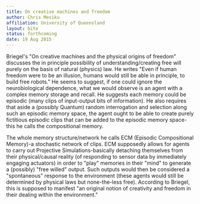 ```yaml
---
title: On creative machines and freedom
author: Chris Mesiku
affiliation: University of Queensland
layout: bite
status: forthcoming
date: 19 Aug 2015
---
```


Briegel's "On creative machines and the physical origins of freedom" discusses the in principle possibility of understanding/creating free will purely on the basis of natural (physics) law. He writes "Even if human freedom were to be an illusion, humans would still be able in principle, to build free robots."  He seems to suggest, if one could ignore the neurobiological dependence, what we would observe is an agent with a complex memory storage and recall. He suggests each memory could be episodic (many clips of input-output bits of information). He also requires that aside a (possibly Quantum) random interrogation and selection along such an episodic memory space, the agent ought to be able to create purely fictitious episodic clips that can be added to the episodic memory space-this he calls the compositional memory. 

The whole memory structure/network he calls ECM (Episodic Compositional Memory)-a stochastic network of clips. ECM supposedly allows for agents to carry out Projective Simulations-basically detaching themselves from their physical/causal reality (of responding to sensor data by immediately engaging actuators) in order to "play" memories in their "mind" to generate a (possibly) "free willed" output. Such outputs would then be considered a "spontaneous" response to the environment (these agents would still be determined by physical laws but none-the-less free). According to Briegel, this is supposed to manifest "an original notion of creativity and freedom in their dealing within the environment." 
